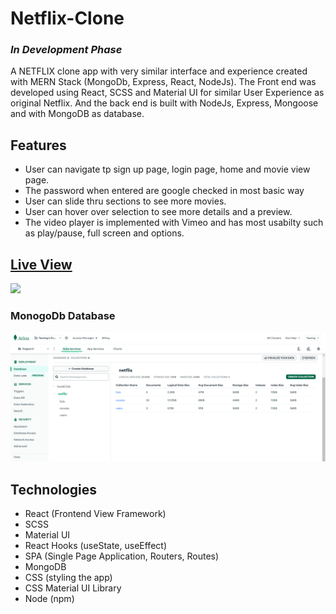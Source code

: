 # Netflix-Clone

### *In Development Phase*

A NETFLIX clone app with very similar interface and experience created with MERN Stack (MongoDb, Express, React, NodeJs). The Front end was developed using React, SCSS and Material UI for similar User Experience as original Netflix. And the back end is built with NodeJs, Express, Mongoose and with MongoDB as database.

## Features

- User can navigate tp sign up page, login page, home and movie view page.
- The password when entered are google checked in most basic way
- User can slide thru sections to see more movies.
- User can hover over selection to see more details and a preview.
- The video player is implemented with Vimeo and has most usabilty such as play/pause, full screen and options.

## [Live View](https://netflix-clone-front.onrender.com/)
![](client/media/nextflix.gif)

### MonogoDb Database
![caption](client/media/mongoDb.png)

## Technologies

- React (Frontend View Framework)
- SCSS
- Material UI
- React Hooks (useState, useEffect)
- SPA (Single Page Application, Routers, Routes)
- MongoDB
- CSS (styling the app)
- CSS Material UI Library
- Node (npm)
